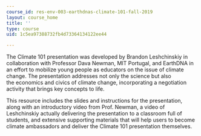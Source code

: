 ```yaml
---
course_id: res-env-003-earthdnas-climate-101-fall-2019
layout: course_home
title: ''
type: course
uid: 1c5ea97388732fb4d73364134122ee44

---
```

The Climate 101 presentation was developed by Brandon Leshchinskiy in collaboration with Professor Dava Newman, MIT Portugal, and EarthDNA in an effort to mobilize young people as educators on the issue of climate change. The presentation addresses not only the science but also the economics and civics of climate change, incorporating a negotiation activity that brings key concepts to life.

This resource includes the slides and instructions for the presentation, along with an introductory video from Prof. Newman, a video of Leshchinskiy actually delivering the presentation to a classroom full of students, and extensive supporting materials that will help users to become climate ambassadors and deliver the Climate 101 presentation themselves.
